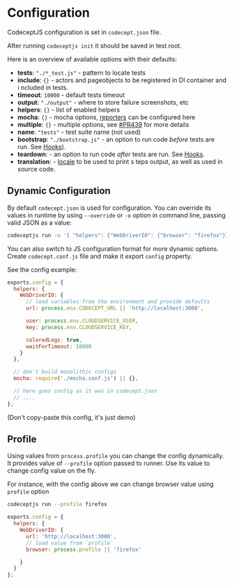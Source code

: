 # Configuration

CodeceptJS configuration is set in `codecept.json` file.

After running `codeceptjs init` it should be saved in test root.

Here is an overview of available options with their defaults:

*   **tests**: `"./*_test.js"` - pattern to locate tests
*   **include**: `{}` - actors and pageobjects to be registered in DI container and i  ncluded in tests.
*   **timeout**: `10000` - default tests timeout
*   **output**: `"./output"` - where to store failure screenshots, etc
*   **helpers**: `{}` - list of enabled helpers
*   **mocha**: `{}` - mocha options, [reporters](http://codecept.io/reports/) can be configured here
*   **multiple**: `{}` - multiple options, see [#PR439](  https://github.com/Codeception/CodeceptJS/pull/439) for more details
*   **name**: `"tests"` - test suite name (not used)
*   **bootstrap**: `"./bootstrap.js"` - an option to run code _before_ tests are run. See [Hooks](#hooks)).
*   **teardown**: - an option to run code _after_ tests are run. See [Hooks](#hooks).
*   **translation**: - [locale](http://codecept.io/translation/) to be used to print s  teps output, as well as used in source code.

## Dynamic Configuration

 By default `codecept.json` is used for configuration. You can override its values in runtime by using `--override` or `-o` option in command line, passing valid JSON as a value:

```sh
codeceptjs run -o '{ "helpers": {"WebDriverIO": {"browser": "firefox"}}}'
```

 You can also switch to JS configuration format for more dynamic options.
 Create `codecept.conf.js` file and make it export `config` property.

 See the config example:

```js
exports.config = {
  helpers: {
    WebDriverIO: {
      // load variables from the environment and provide defaults
      url: process.env.CODECEPT_URL || 'http://localhost:3000',

      user: process.env.CLOUDSERVICE_USER,
      key: process.env.CLOUDSERVICE_KEY,

      coloredLogs: true,
      waitForTimeout: 10000
    }
  },

  // don't build monolithic configs
  mocha: require('./mocha.conf.js') || {},

  // here goes config as it was in codecept.json
  // ....
};
```

(Don't copy-paste this config, it's just demo)

## Profile

Using values from `process.profile` you can change the config dynamically.
It provides value of `--profile` option passed to runner.
Use its value to change config value on the fly.

For instance, with the config above we can change browser value using `profile` option

```sh
codeceptjs run --profile firefox
```

```js
exports.config = {
  helpers: {
    WebDriverIO: {
      url: 'http://localhost:3000',
      // load value from `profile`
      browser: process.profile || 'firefox'

    }
  }
};
```
